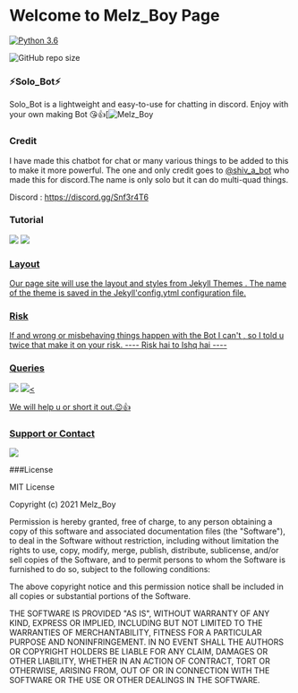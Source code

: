 # Welcome to Melz_Boy Page

[![Python 3.6](https://img.shields.io/badge/Python-3.6%20or%20newer-blue.svg)](https://www.python.org/downloads/release/python-360/)

![GitHub repo size](https://img.shields.io/github/repo-size/shivratna-dotcom/Solo_Bot)


### ⚡Solo_Bot⚡

Solo_Bot is a lightweight and easy-to-use for chatting
in discord. Enjoy with your own making Bot 😘👍[![Melz_Boy](https://telegra.ph/file/3c81adc3424bfd4e6b48e.jpg)

### Credit

I have made this chatbot for chat or many various things to be added to this 
to make it more powerful. The one and only credit
goes to [@shiv_a_bot](https://t.me/shiv_a_bot) who made this for discord.The
name is only solo but it can do multi-quad things.

Discord : https://discord.gg/Snf3r4T6



### Tutorial
<a href="https://youtu.be/vzMYnYpMmKE"><img src="https://img.shields.io/badge/logo=Youtube"></a>
<a href="https://youtu.be/vzMYnYpMmKE"><img src="https://img.shields.io/youtube/views/M2FQJq_sHp4?style=social">



### Layout
Our page site will use the layout and styles from
Jekyll Themes . The name of the theme is saved in the
Jekyll'config.ytml configuration file.


### Risk 

If and wrong or misbehaving things happen with the 
Bot I can't , so I told u twice that make it on your
risk.
         ---- Risk hai to Ishq hai ----


### Queries

<a href="https://discord.gg/Snf3r4T6"><img src="https://img.shields.io/badge/Join-Support%20Channel-red.svg?style=for-the-badge&logo=Discord"></a>
<a href="https://discord.gg/Snf3r4T6"><img src="https://img.shields.io/badge/Join-Support%20Server-blue.svg?style=for-the-badge&logo=Discord"><

 We will help u or short it out.😉👍



### Support or Contact

<a href="https://telegram.org/dlx"><img src="https://img.shields.io/badge/Join-Personal%20DM-red.svg?style=for-the-badge&logo=Telegram"></a>


###License

MIT License

Copyright (c) 2021 Melz_Boy

Permission is hereby granted, free of charge, to any person obtaining a copy
of this software and associated documentation files (the "Software"), to deal
in the Software without restriction, including without limitation the rights
to use, copy, modify, merge, publish, distribute, sublicense, and/or sell
copies of the Software, and to permit persons to whom the Software is
furnished to do so, subject to the following conditions:

The above copyright notice and this permission notice shall be included in all
copies or substantial portions of the Software.

THE SOFTWARE IS PROVIDED "AS IS", WITHOUT WARRANTY OF ANY KIND, EXPRESS OR
IMPLIED, INCLUDING BUT NOT LIMITED TO THE WARRANTIES OF MERCHANTABILITY,
FITNESS FOR A PARTICULAR PURPOSE AND NONINFRINGEMENT. IN NO EVENT SHALL THE
AUTHORS OR COPYRIGHT HOLDERS BE LIABLE FOR ANY CLAIM, DAMAGES OR OTHER
LIABILITY, WHETHER IN AN ACTION OF CONTRACT, TORT OR OTHERWISE, ARISING FROM,
OUT OF OR IN CONNECTION WITH THE SOFTWARE OR THE USE OR OTHER DEALINGS IN THE
SOFTWARE.





